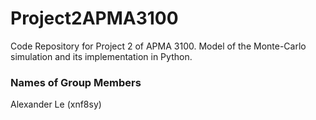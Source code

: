 # Project2APMA3100

Code Repository for Project 2 of APMA 3100. Model of the Monte-Carlo 
simulation and its implementation in Python.


### Names of Group Members

Alexander Le (xnf8sy)